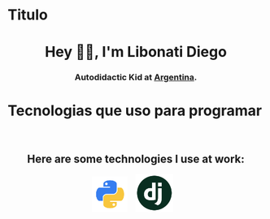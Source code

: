 # Titulo
<h1 align="center"> Hey 👋🏽, I'm Libonati Diego </h1>

<h3 align="center">
    Autodidactic Kid at <a href="https://www.instagram.com/die_libonati/?hl=es-la">Argentina</a>.  
</h3>

# Tecnologias que uso para programar
<br/>
<h2 align="center">
  Here are some technologies I use at work:
</h2>
<p align="center">
<code><img height="70" src="https://github.com/DiegoLibonati/DiegoLibonati/blob/main/template/python.png"></code> &nbsp;&nbsp;
<code><img height="75" src="https://github.com/DiegoLibonati/DiegoLibonati/blob/main/template/django3.png"></code> &nbsp;&nbsp;
</p>
<br/>


